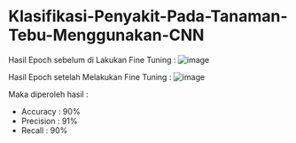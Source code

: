 # Klasifikasi-Penyakit-Pada-Tanaman-Tebu-Menggunakan-CNN

Hasil Epoch sebelum di Lakukan Fine Tuning : 
![image](https://github.com/user-attachments/assets/bb58c771-bbaa-4064-be2f-15eedfef669e)

Hasil Epoch setelah Melakukan Fine Tuning : 
![image](https://github.com/user-attachments/assets/92653972-17aa-46a1-b604-1ecfd4d60958)


Maka diperoleh hasil :
- Accuracy  : 90%
- Precision : 91%
- Recall    : 90%
